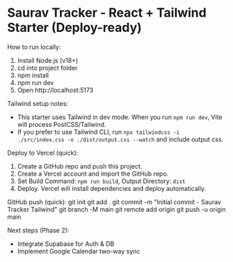 
Saurav Tracker - React + Tailwind Starter (Deploy-ready)
=======================================================

How to run locally:
1. Install Node.js (v18+)
2. cd into project folder
3. npm install
4. npm run dev
5. Open http://localhost:5173

Tailwind setup notes:
- This starter uses Tailwind in dev mode. When you run `npm run dev`, Vite will process PostCSS/Tailwind.
- If you prefer to use Tailwind CLI, run `npx tailwindcss -i ./src/index.css -o ./dist/output.css --watch` and include output css.

Deploy to Vercel (quick):
1. Create a GitHub repo and push this project.
2. Create a Vercel account and import the GitHub repo.
3. Set Build Command: `npm run build`, Output Directory: `dist`
4. Deploy. Vercel will install dependencies and deploy automatically.

GitHub push (quick):
git init
git add .
git commit -m "Initial commit - Saurav Tracker Tailwind"
git branch -M main
git remote add origin <your-github-repo-url>
git push -u origin main

Next steps (Phase 2):
- Integrate Supabase for Auth & DB
- Implement Google Calendar two-way sync
